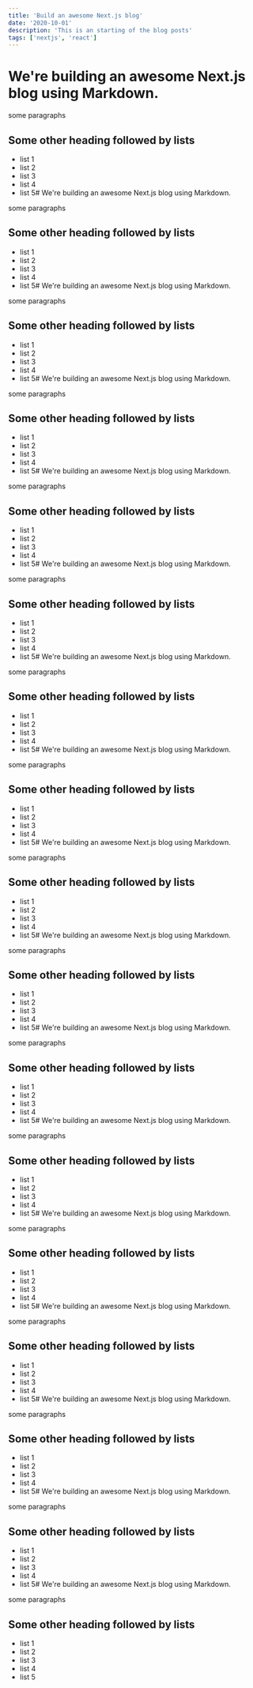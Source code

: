 ```yaml
---
title: 'Build an awesome Next.js blog'
date: '2020-10-01'
description: 'This is an starting of the blog posts'
tags: ['nextjs', 'react']
---
```


# We're building an awesome Next.js blog using Markdown.

some paragraphs

## Some other heading followed by lists

- list 1
- list 2
- list 3
- list 4
- list 5# We're building an awesome Next.js blog using Markdown.

some paragraphs

## Some other heading followed by lists

- list 1
- list 2
- list 3
- list 4
- list 5# We're building an awesome Next.js blog using Markdown.

some paragraphs

## Some other heading followed by lists

- list 1
- list 2
- list 3
- list 4
- list 5# We're building an awesome Next.js blog using Markdown.

some paragraphs

## Some other heading followed by lists

- list 1
- list 2
- list 3
- list 4
- list 5# We're building an awesome Next.js blog using Markdown.

some paragraphs

## Some other heading followed by lists

- list 1
- list 2
- list 3
- list 4
- list 5# We're building an awesome Next.js blog using Markdown.

some paragraphs

## Some other heading followed by lists

- list 1
- list 2
- list 3
- list 4
- list 5# We're building an awesome Next.js blog using Markdown.

some paragraphs

## Some other heading followed by lists

- list 1
- list 2
- list 3
- list 4
- list 5# We're building an awesome Next.js blog using Markdown.

some paragraphs

## Some other heading followed by lists

- list 1
- list 2
- list 3
- list 4
- list 5# We're building an awesome Next.js blog using Markdown.

some paragraphs

## Some other heading followed by lists

- list 1
- list 2
- list 3
- list 4
- list 5# We're building an awesome Next.js blog using Markdown.

some paragraphs

## Some other heading followed by lists

- list 1
- list 2
- list 3
- list 4
- list 5# We're building an awesome Next.js blog using Markdown.

some paragraphs

## Some other heading followed by lists

- list 1
- list 2
- list 3
- list 4
- list 5# We're building an awesome Next.js blog using Markdown.

some paragraphs

## Some other heading followed by lists

- list 1
- list 2
- list 3
- list 4
- list 5# We're building an awesome Next.js blog using Markdown.

some paragraphs

## Some other heading followed by lists

- list 1
- list 2
- list 3
- list 4
- list 5# We're building an awesome Next.js blog using Markdown.

some paragraphs

## Some other heading followed by lists

- list 1
- list 2
- list 3
- list 4
- list 5# We're building an awesome Next.js blog using Markdown.

some paragraphs

## Some other heading followed by lists

- list 1
- list 2
- list 3
- list 4
- list 5# We're building an awesome Next.js blog using Markdown.

some paragraphs

## Some other heading followed by lists

- list 1
- list 2
- list 3
- list 4
- list 5# We're building an awesome Next.js blog using Markdown.

some paragraphs

## Some other heading followed by lists

- list 1
- list 2
- list 3
- list 4
- list 5
